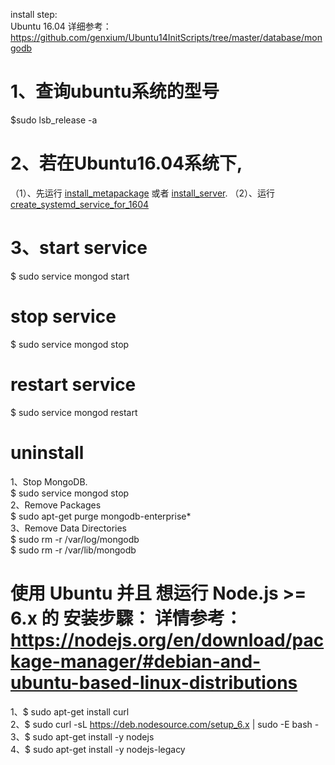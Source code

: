 install step:<br>
Ubuntu 16.04 详细参考：https://github.com/genxium/Ubuntu14InitScripts/tree/master/database/mongodb<br>
# 1、查询ubuntu系统的型号
$sudo lsb_release -a<br>
# 2、若在Ubuntu16.04系统下, 
（1）、先运行 <a href = "https://github.com/genxium/Ubuntu14InitScripts/blob/master/database/mongodb/install_metapackage">install_metapackage</a> 或者 <a href = "https://github.com/genxium/Ubuntu14InitScripts/blob/master/database/mongodb/install_server">install_server</a>.
（2）、运行<a href = "https://github.com/genxium/Ubuntu14InitScripts/blob/master/database/mongodb/create_systemd_service_for_1604"> create_systemd_service_for_1604</a>
# 3、start service
$ sudo service mongod start<br>

# stop service
$ sudo service mongod stop<br>

# restart service
$ sudo service mongod restart<br>


# uninstall
1、Stop MongoDB.<br>
$ sudo service mongod stop<br>
2、Remove Packages<br>
$ sudo apt-get purge mongodb-enterprise*<br>
3、Remove Data Directories<br>
$ sudo rm -r /var/log/mongodb<br>
$ sudo rm -r /var/lib/mongodb<br>


# 使用 Ubuntu 并且 想运行 Node.js >= 6.x 的 安装步驟： 详情参考： https://nodejs.org/en/download/package-manager/#debian-and-ubuntu-based-linux-distributions

1、$ sudo apt-get install curl<br>
2、$ sudo curl -sL https://deb.nodesource.com/setup_6.x | sudo -E bash -<br>
3、$ sudo apt-get install -y nodejs<br>
4、$ sudo apt-get install -y nodejs-legacy<br>
